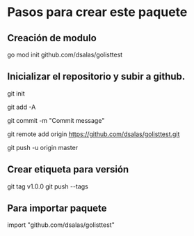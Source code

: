 
# Pasos para crear este paquete

## Creación de modulo
go mod init github.com/dsalas/golisttest

## Inicializar el repositorio y subir a github.
git init 

git add -A

git commit -m "Commit message"

git remote add origin https://github.com/dsalas/golisttest.git

git push -u origin master

## Crear etiqueta para versión
git tag v1.0.0
git push --tags 

## Para importar paquete
import "github.com/dsalas/golisttest"

